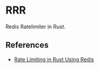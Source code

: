 # RRR

Redis Ratelimiter in Rust.

## References

- [Rate Limiting in Rust Using Redis](https://outcrawl.com/rust-redis-rate-limiting)
